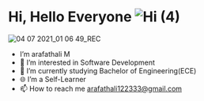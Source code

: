 # Hi, Hello Everyone ![Hi (4)](https://user-images.githubusercontent.com/60483672/124365423-840a3080-dc65-11eb-863a-c82bc5e04d38.gif)
![04 07 2021_01 06 49_REC](https://user-images.githubusercontent.com/60483672/124365440-a69c4980-dc65-11eb-8d9d-b434b796f783.gif)
- I’m arafathali M
- 👀 I’m interested in Software Development
- 🌱 I’m currently studying Bachelor of Engineering(ECE)
- 🌐 I’m a Self-Learner
- 📫 How to reach me arafathali122333@gmail.com

<!---
arafathali122333/arafathali122333 is a ✨ special ✨ repository because its `README.md` (this file) appears on your GitHub profile.
You can click the Preview link to take a look at your changes.
--->
